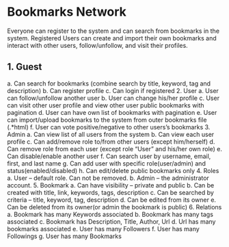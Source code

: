 # Bookmarks Network
Everyone can register to the system and can search from bookmarks in the system. Registered Users can create and import their own bookmarks and interact with other users, follow/unfollow, and visit their profiles.
## 1.	Guest
a.	Can search for bookmarks (combine search by title, keyword, tag and description)
b.	Can register profile
c.	Can login if registered
2.	User
a.	User can follow/unfollow another user
b.	User can change his/her profile
c.	User can visit other user profile and view other user public bookmarks with pagination
d.	User can have own list of bookmarks with pagination
e.	User can import/upload bookmarks to the system from outer bookmarks file (.*html)
f.	User can vote positive/negative to other users’s bookmarks
3.	Admin
a.	Can view list of all users from the system
b.	Can view each user profile
c.	Can add/remove role to/from other users (except him/herself)
d.	Can remove role from each user (except role “User” and his/her own role)
e.	Can disable/enable another user
f.	Can search user by username, email, first, and last name
g.	Can add user with specific role(user/admin) and status(enabled/disabled)
h.	Can edit/delete public bookmarks only
4.	Roles
a.	User – default role. Can not be removed.
b.	Admin – the administrator account.
5.	Bookmark
a.	Can have visibility – private and public
b.	Can be created with title, link, keywords, tags, description
c.	Can be searched by criteria – title, keyword, tag, description
d.	Can be edited from its owner
e.	Can be deleted from its owner(or admin the bookmark is public)
6.	Relations
a.	Bookmark has many Keywords associated
b.	Bookmark has many tags associated
c.	Bookmark has Description, Title, Author, Url
d.	Url has many bookmarks associated
e.	User has many Followers
f.	User has many Followings
g.	User has many Bookmarks